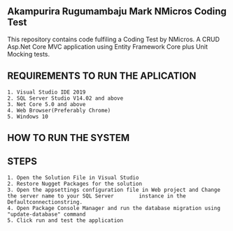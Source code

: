 ## Akampurira Rugumambaju Mark NMicros Coding Test
This repository contains code fulfiling a Coding Test by NMicros. A CRUD Asp.Net Core MVC application using Entity Framework Core plus Unit Mocking tests.

## REQUIREMENTS TO RUN THE APLICATION
    1. Visual Studio IDE 2019
    2. SQL Server Studio V14.02 and above
    3. Net Core 5.0 and above
    4. Web Browser(Preferably Chrome)
    5. Windows 10

## HOW TO RUN THE SYSTEM
## STEPS
    1. Open the Solution File in Visual Studio
    2. Restore Nugget Packages for the solution
    3. Open the appsettings configuration file in Web project and Change the server name to your SQL Server        instance in the Defaultconnectionstring.
    4. Open Package Console Manager and run the database migration using "update-database" command
    5. Click run and test the application